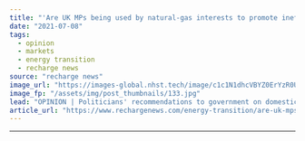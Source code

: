```yaml
---
title: "'Are UK MPs being used by natural-gas interests to promote inefficient hydrogen heating?'"
date: "2021-07-08"
tags: 
  - opinion
  - markets
  - energy transition
  - recharge news
source: "recharge news"
image_url: "https://images-global.nhst.tech/image/c1c1N1dhcVBYZ0ErYzR0UkJyUWlaWEwzY2YxRU12Q2I3b3E5RzI0MTczUT0=/nhst/binary/18a31c2b6fe72b98241302a43638bf93"
image_fp: "/assets/img/post_thumbnails/133.jpg"
lead: "OPINION | Politicians' recommendations to government on domestic heating appear to reflect gas-led lobbying rather than the best route to greener homes, argues Leigh Collins"
article_url: "https://www.rechargenews.com/energy-transition/are-uk-mps-being-used-by-natural-gas-interests-to-promote-inefficient-hydrogen-heating-/2-1-1037333"
---
```


---
